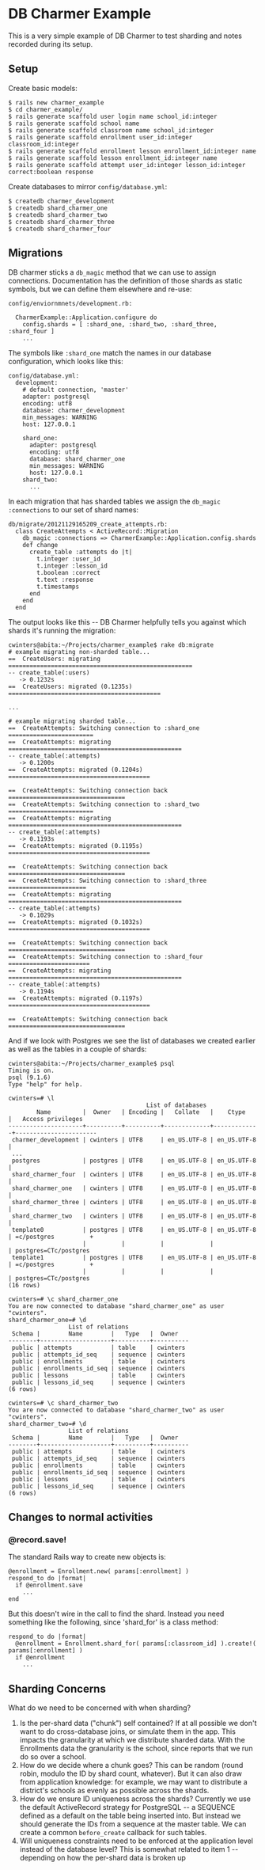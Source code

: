 # DB Charmer Example

This is a very simple example of DB Charmer to test sharding and
notes recorded during its setup.

## Setup

Create basic models:

    $ rails new charmer_example
    $ cd charmer_example/
    $ rails generate scaffold user login name school_id:integer
    $ rails generate scaffold school name
    $ rails generate scaffold classroom name school_id:integer
    $ rails generate scaffold enrollment user_id:integer classroom_id:integer
    $ rails generate scaffold enrollment lesson enrollment_id:integer name
    $ rails generate scaffold lesson enrollment_id:integer name
    $ rails generate scaffold attempt user_id:integer lesson_id:integer correct:boolean response

Create databases to mirror `config/database.yml`:

    $ createdb charmer_development
    $ createdb shard_charmer_one
    $ createdb shard_charmer_two
    $ createdb shard_charmer_three
    $ createdb shard_charmer_four

## Migrations

DB charmer sticks a `db_magic` method that we can use to assign
connections. Documentation has the definition of those shards as
static symbols, but we can define them elsewhere and re-use:

    config/enviornmnets/development.rb:
    
      CharmerExample::Application.configure do
        config.shards = [ :shard_one, :shard_two, :shard_three, :shard_four ]
        ...

The symbols like `:shard_one` match the names in
our database configuration, which looks like this:

    config/database.yml:
      development:
        # default connection, 'master'
        adapter: postgresql
        encoding: utf8
        database: charmer_development
        min_messages: WARNING
        host: 127.0.0.1
      
        shard_one:
          adapter: postgresql
          encoding: utf8
          database: shard_charmer_one
          min_messages: WARNING
          host: 127.0.0.1
        shard_two:
          ...

In each migration that has sharded tables we assign the
`db_magic :connections` to our set of shard names:

    db/migrate/20121129165209_create_attempts.rb:
      class CreateAttempts < ActiveRecord::Migration
        db_magic :connections => CharmerExample::Application.config.shards
        def change
          create_table :attempts do |t|
            t.integer :user_id
            t.integer :lesson_id
            t.boolean :correct
            t.text :response
            t.timestamps
          end
        end
      end

The output looks like this -- DB Charmer helpfully tells you
against which shards it's running the migration:

    cwinters@abita:~/Projects/charmer_example$ rake db:migrate
    # example migrating non-sharded table...
    ==  CreateUsers: migrating ====================================================
    -- create_table(:users)
       -> 0.1232s
    ==  CreateUsers: migrated (0.1235s) ===========================================

    ...
    
    # example migrating sharded table...
    ==  CreateAttempts: Switching connection to :shard_one ========================
    ==  CreateAttempts: migrating =================================================
    -- create_table(:attempts)
       -> 0.1200s
    ==  CreateAttempts: migrated (0.1204s) ========================================
    
    ==  CreateAttempts: Switching connection back =================================
    ==  CreateAttempts: Switching connection to :shard_two ========================
    ==  CreateAttempts: migrating =================================================
    -- create_table(:attempts)
       -> 0.1193s
    ==  CreateAttempts: migrated (0.1195s) ========================================
    
    ==  CreateAttempts: Switching connection back =================================
    ==  CreateAttempts: Switching connection to :shard_three ======================
    ==  CreateAttempts: migrating =================================================
    -- create_table(:attempts)
       -> 0.1029s
    ==  CreateAttempts: migrated (0.1032s) ========================================
    
    ==  CreateAttempts: Switching connection back =================================
    ==  CreateAttempts: Switching connection to :shard_four =======================
    ==  CreateAttempts: migrating =================================================
    -- create_table(:attempts)
       -> 0.1194s
    ==  CreateAttempts: migrated (0.1197s) ========================================
    
    ==  CreateAttempts: Switching connection back =================================

And if we look with Postgres we see the list of databases we
created earlier as well as the tables in a couple of shards:

    cwinters@abita:~/Projects/charmer_example$ psql 
    Timing is on.
    psql (9.1.6)
    Type "help" for help.
    
    cwinters=# \l
                                           List of databases
            Name         |  Owner   | Encoding |   Collate   |    Ctype    |   Access privileges   
    ---------------------+----------+----------+-------------+-------------+-----------------------
     charmer_development | cwinters | UTF8     | en_US.UTF-8 | en_US.UTF-8 | 
     ...
     postgres            | postgres | UTF8     | en_US.UTF-8 | en_US.UTF-8 | 
     shard_charmer_four  | cwinters | UTF8     | en_US.UTF-8 | en_US.UTF-8 | 
     shard_charmer_one   | cwinters | UTF8     | en_US.UTF-8 | en_US.UTF-8 | 
     shard_charmer_three | cwinters | UTF8     | en_US.UTF-8 | en_US.UTF-8 | 
     shard_charmer_two   | cwinters | UTF8     | en_US.UTF-8 | en_US.UTF-8 | 
     template0           | postgres | UTF8     | en_US.UTF-8 | en_US.UTF-8 | =c/postgres          +
                         |          |          |             |             | postgres=CTc/postgres
     template1           | postgres | UTF8     | en_US.UTF-8 | en_US.UTF-8 | =c/postgres          +
                         |          |          |             |             | postgres=CTc/postgres
    (16 rows)
    
    cwinters=# \c shard_charmer_one 
    You are now connected to database "shard_charmer_one" as user "cwinters".
    shard_charmer_one=# \d
                     List of relations
     Schema |        Name        |   Type   |  Owner   
    --------+--------------------+----------+----------
     public | attempts           | table    | cwinters
     public | attempts_id_seq    | sequence | cwinters
     public | enrollments        | table    | cwinters
     public | enrollments_id_seq | sequence | cwinters
     public | lessons            | table    | cwinters
     public | lessons_id_seq     | sequence | cwinters
    (6 rows)
    
    cwinters=# \c shard_charmer_two 
    You are now connected to database "shard_charmer_two" as user "cwinters".
    shard_charmer_two=# \d
                     List of relations
     Schema |        Name        |   Type   |  Owner   
    --------+--------------------+----------+----------
     public | attempts           | table    | cwinters
     public | attempts_id_seq    | sequence | cwinters
     public | enrollments        | table    | cwinters
     public | enrollments_id_seq | sequence | cwinters
     public | lessons            | table    | cwinters
     public | lessons_id_seq     | sequence | cwinters
    (6 rows)

## Changes to normal activities

### @record.save!

The standard Rails way to create new objects is:

    @enrollment = Enrollment.new( params[:enrollment] )
    respond_to do |format|
      if @enrollment.save
        ...
    end

But this doesn't wire in the call to find the shard. Instead you
need something like the following, since 'shard_for' is a class
method:

    respond_to do |format|
      @enrollment = Enrollment.shard_for( params[:classroom_id] ).create!( params[:enrollment] )
      if @enrollment
        ...

## Sharding Concerns

What do we need to be concerned with when sharding?

1. Is the per-shard data ("chunk") self contained? If at all
   possible we don't want to do cross-database joins, or simulate
   them in the app. This impacts the granularity at which we
   distribute sharded data. With the Enrollments data the
   granularity is the school, since reports that we run do so
   over a school.
2. How do we decide where a chunk goes? This can be random (round
   robin, modulo the ID by shard count, whatever). But it can
   also draw from application knowledge: for example, we may want
   to distribute a district's schools as evenly as possible
   across the shards.
3. How do we ensure ID uniqueness across the shards? Currently we
   use the default ActiveRecord strategy for PostgreSQL -- a
   SEQUENCE defined as a default on the table being inserted
   into. But instead we should generate the IDs from a sequence
   at the master table. We can create a common `before_create`
   callback for such tables.
4. Will uniqueness constraints need to be enforced at the
   application level instead of the database level? This is
   somewhat related to item 1 -- depending on how the per-shard
   data is broken up
   

